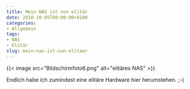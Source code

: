 ```yaml
---
title: Mein NAS ist nun elitär
date: 2010-10-05T00:08:00+0100
categories:
- Allgemein
tags:
- NAS
- Elitär
slug: mein-nas-ist-nun-elitaer
---
```

{{< image src="Bildschirmfoto6.png" alt="elitäres NAS" >}}

Endlich habe ich zumindest eine elitäre Hardware hier herumstehen. ;-)
